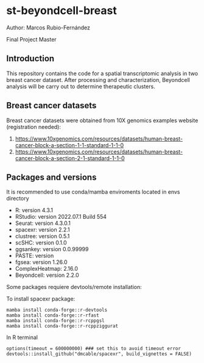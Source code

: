 # st-beyondcell-breast
Author: Marcos Rubio-Fernández

Final Project Master

## Introduction

This repository contains the code for a spatial transcriptomic analysis in two breast cancer dataset. After processing and characterization, Beyondcell analysis will be carry out to determine therapeutic clusters.

## Breast cancer datasets

Breast cancer datasets were obtained from 10X genomics examples website (registration needed):

1. https://www.10xgenomics.com/resources/datasets/human-breast-cancer-block-a-section-1-1-standard-1-1-0
2. https://www.10xgenomics.com/resources/datasets/human-breast-cancer-block-a-section-2-1-standard-1-1-0

## Packages and versions

It is recommended to use conda/mamba enviroments located in envs directory

- R: version 4.3.1
- RStudio: version 2022.07.1 Build 554
- Seurat: version 4.3.0.1
- spacexr: version 2.2.1
- clustree: version 0.5.1
- scSHC: version 0.1.0
- ggsankey: version 0.0.99999
- PASTE: version
- fgsea: version 1.26.0
- ComplexHeatmap: 2.16.0
- Beyondcell: version 2.2.0

Some packages requiere devtools/remote installation:

To install spacexr package:

```
mamba install conda-forge::r-devtools
mamba install conda-forge::r-rfast
mamba install conda-forge::r-rcppgsl
mamba install conda-forge::r-rcppziggurat
```

In R terminal

```
options(timeout = 600000000) ### set this to avoid timeout error
devtools::install_github("dmcable/spacexr", build_vignettes = FALSE)
```